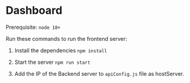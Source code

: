 # Dashboard

Prerequisite:
`node 18+`

Run these commands to run the frontend server:

1. Install the dependencies
`npm install`

2. Start the server
`npm run start`

3. Add the IP of the Backend server to `apiConfig.js` file as hostServer.